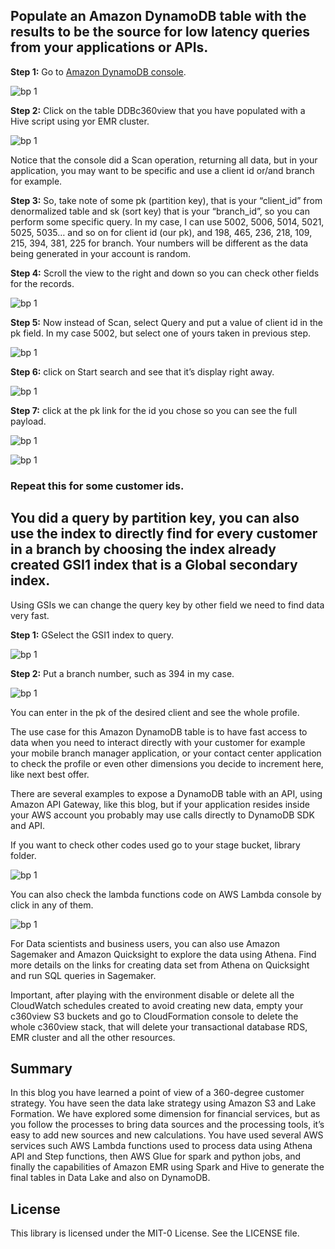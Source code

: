 ## Populate an Amazon DynamoDB table with the results to be the source for low latency queries from your applications or APIs.


**Step 1:** Go to [Amazon DynamoDB console](https://us-west-2.console.aws.amazon.com/dynamodb/home?region=us-west-2#tables:selected=DDBc360view;tab=items).

![bp 1](pic-ddb01.png)


**Step 2:** Click on the table DDBc360view that you have populated with a Hive script using yor EMR cluster.

![bp 1](pic-ddb02.png)

Notice that the console did a Scan operation, returning all data, but in your application, you may want to be specific and use a client id or/and branch for example.

**Step 3:** So, take note of some pk (partition key), that is your “client_id” from denormalized table and sk (sort key) that is your “branch_id”, so you can perform some specific query.
In my case, I can use 5002, 5006, 5014, 5021, 5025, 5035… and so on for client id (our pk), and 198, 465, 236, 218, 109, 215, 394, 381, 225 for branch.
Your numbers will be different as the data being generated in your account is random.



**Step 4:** Scroll the view to the right and down so you can check other fields for the records.


![bp 1](pic-ddb03.png)


**Step 5:** Now instead of Scan, select Query and put a value of client id in the pk field. In my case 5002, but select one of yours taken in previous step.

![bp 1](pic-ddb04.png)


**Step 6:** click on Start search and see that it’s display right away.

![bp 1](pic-ddb05.png)

**Step 7:** click at the pk link for the id you chose so you can see the full payload.

![bp 1](pic-ddb06.png)

![bp 1](pic-ddb07.png)

### Repeat this for some customer ids.

## You did a query by partition key, you can also use the index to directly find for every customer in a branch by choosing the index already created GSI1 index that is a Global secondary index.

Using GSIs we can change the query key by other field we need to find data very fast.

**Step 1:** GSelect the GSI1 index to query.

![bp 1](pic-ddb11.png)


**Step 2:** Put a branch number, such as 394 in my case.

![bp 1](pic-ddb12.png)

You can enter in the pk of the desired client and see the whole profile.

The use case for this Amazon DynamoDB table is to have fast access to data when you need to interact directly with your customer for example your mobile branch manager application, or your contact center application to check the profile or even other dimensions you decide to increment here, like next best offer.

There are several examples to expose a DynamoDB table with an API, using Amazon API Gateway, like this blog, but if your application resides inside your AWS account you probably may use calls directly to DynamoDB SDK and API.


If you want to check other codes used go to your stage bucket, library folder.

![bp 1](pic-ddb13.png)


You can also check the lambda functions code on AWS Lambda console by click in any of them.


![bp 1](pic-ddb14.png)


For Data scientists and business users, you can also use Amazon Sagemaker and Amazon Quicksight to explore the data using Athena. Find more details on the links for creating data set from Athena on Quicksight and run SQL queries in Sagemaker.

Important, after playing with the environment disable or delete all the CloudWatch schedules created to avoid creating new data, empty your c360view S3 buckets and go to CloudFormation console to delete the whole c360view stack, that will delete your transactional database RDS, EMR cluster and all the other resources.

## Summary

In this blog you have learned a point of view of a 360-degree customer strategy. You have seen the data lake strategy using Amazon S3 and Lake Formation. We have explored some dimension for financial services, but as you follow the processes to bring data sources and the processing tools, it’s easy to add new sources and new calculations.
You have used several AWS services such AWS Lambda functions used to process data using Athena API and Step functions, then AWS Glue for spark and python jobs, and finally the capabilities of Amazon EMR using Spark and Hive to generate the final tables in Data Lake and also on DynamoDB.


## License

This library is licensed under the MIT-0 License. See the LICENSE file.
